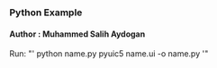 ### Python Example

#### Author      : Muhammed Salih Aydogan

Run: 
"' 
python name.py
pyuic5 name.ui -o name.py 
'"
